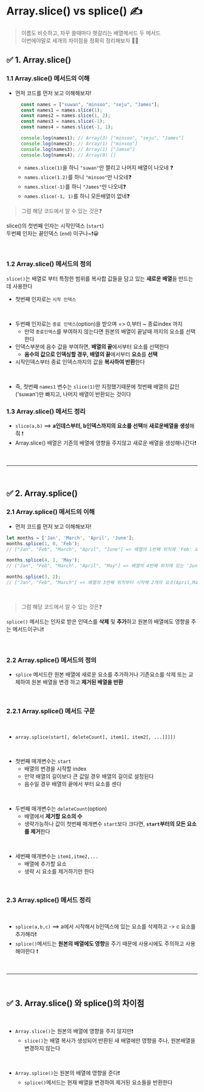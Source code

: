 # Array.slice() vs splice() ✍️

> 이름도 비슷하고, 자꾸 쓸때마다 햇갈리는 배열메서드 두 메서드 <br/>
> 이번에야말로 세개의 차이점을 정확히 정리해보자 👨‍💻


## ✅ 1. Array.slice()


### 1.1 Array.slice() 메서드의 이해

- 먼저 코드를 먼저 보고 이해해보자!
  
  ```javascript
    const names = ["suwan", "minsoo", "seju", "James"];
    const names1 = names.slice(1);
    const names2 = names.slice(1, 2);
    const names3 = names.slice(-1);
    const names4 = names.slice(-1, 1);

    console.log(names1); // Array(3) ["minsoo", "seju", "James"]
    console.log(names2); // Array(1) ["minsoo"]
    console.log(names3); // Array(1) ["Jamse"]
    console.log(names4); // Array(0) []
  ```

  - `names.slice(1)`을 하니 `"suwan"`만 짤리고 나머지 배열이 나오네 ❓
  - `names.slice(1.2)`를 하니 `"minsoo"`만 나오네❓
  - `names.slice(-1)`를 하니 `"James"`만 나오네❓
  - `names.slice(-1, 1)`를 하니 모든배열이 없네❓
  
> 그럼 해당 코드에서 알 수 있는 것은❓

slice()의 첫번째 인자는 시작인덱스 (`start`) <br />
          두번째 인자는 끝인덱스 (`end`) 이구나~❗😀


<br />


### 1.2 Array.slice() 메서드의 정의

`slice()`는 배열로 부터 특정한 범위를 복사합 값들을 담고 있는 **새로운 배열**을 만드는데 사용한다
- 첫번째 인자로는 `시작 인덱스`

<br />

- 두번째 인자로는 `종료 인덱스`(option)을 받으며 => 0,부터 ~ 종료index 까지
  - 만약 `종료인덱스`를 부여하지 않는다면 원본의 배열이 끝날때 까지의 요소를 선택한다
- 인덱스부분에 음수 값을 부여하면, **배열의 끝**에서부터 요소를 선택한다
  - **음수의 값으로 인덱싱할 경우, 배열의 끝**에서부터 **요소**를 **선택**
- 시작인덱스부터 종료 인덱스까지의 값을 **복사하여 반환**한다

<br />

- 즉, 첫번째 `names1` 변수는 `slice(1)`만 지정했기때문에 첫번째 배열의 값인 ('suwan')만 빠지고, 나머지 배열이 반환되는 것이다

### 1.3 Array.slice() 메서드 정리

- `slice(a,b)` ==> **a인데스부터, b인덱스까지의 요소를 선택**해 **새로운배열을 생성**해줘 ❗
- Array.slice() 배열은 기존의 배열에 영향을 주지않고 새로운 배열을 생성해나간다❗ 


<br />
<hr />
<br />

## ✅ 2. Array.splice()

### 2.1 Array.splice() 메서드의 이해

- 먼저 코드를 먼저 보고 이해해보자!

```javascript
let months = ['Jan', 'March', 'April', 'June'];
months.splice(1, 0, 'Feb');
// ["Jan", "Feb", "March", "April", "June"] => 배열의 1번째 위치에 'Feb' 요소를 추가

months.splice(4, 1, 'May');
// ["Jan", "Feb", "March", "April", "May"] => 배열의 4번째 위치에 있는 'June'을 삭제하고 'May'요소를 추가

months.splice(3, 2);
// ["Jan", "Feb", "March"] => 배열의 3번째 위치부터 시작해 2개의 요소(April,May)를 삭제

```

<br />


> 그럼 해당 코드에서 알 수 있는 것은❓

`splice()` 메서드는 인자로 받은 인덱스를 **삭제** 및 **추가**하고 원본의 배열에도 영향을 주는 메서드이구나❗

<br />


### 2.2 Array.splice() 메서드의 정의

- `splice` 메서드란 원본 배열에 새로운 요소를 추가하거나 기존요소를 삭제 또는 교체하여 원본 배열을 변경 하고 **제거된 배열을 반환**

<br />


### 2.2.1 Array.splice() 메서드 구문

<br />


- `array.splice(start[, deleteCount[, item1[, item2[, ...]]]])`

<br />


- 첫번째 매개변수는 `start`
  - 배열의 변경을 시작할 index
  - 만약 배열의 길이보다 큰 값일 경우 배열의 길이로 설정된다
  - 음수일 경우 배열의 끝에서 부터 요소를 센다

<br />


- 두번째 매개변수는 `deleteCount`(option)
  - 배열에서 **제거할 요소의 수**
  - 생략가능하나 값이 첫번째 매개변수 `start`보다 크다면, **`start`부터의 모든 요소를 제거**한다

<br />

- 세번째 매개변수는 `item1,itme2,...`
  - 배열에 추가할 요소
  - 생략 시 요소를 제거하기만 한다

<br />


### 2.3 Array.splice() 메서드 정리

<br />


- `splice(a,b,c)` ==> a에서 시작해서 b인덱스에 있는 요소를 삭제하고 -> c 요소를 추가해라❗
- `splice()`메서드는 **원본의 배열에도 영향**을 주기 때문에 사용시에도 주의하고 사용해야한다 ❗

<br />
<hr />
<br />

## ✅ 3. Array.slice() 와 splice()의 차이점

<br />


- `Array.slice()`는 원본의 배열에 영향을 주지 않지만❗
  - `slice()`는 배열 복사가 생성되어 반환된 새 배열에만 영향을 주나, 원본배열을 변경하지 않는다

<br />

- `Array.splice()`는 원본의 배열에 영향을 준다❗
  - `splice()`메서드는 현재 배열을 변경하여 제거된 요소들을 반환한다


